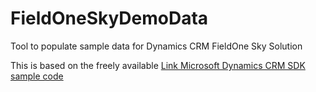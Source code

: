 # FieldOneSkyDemoData
Tool to populate sample data for Dynamics CRM FieldOne Sky Solution

This is based on the freely available [Link Microsoft Dynamics CRM SDK sample code](https://www.microsoft.com/en-us/download/details.aspx?id=50032)
